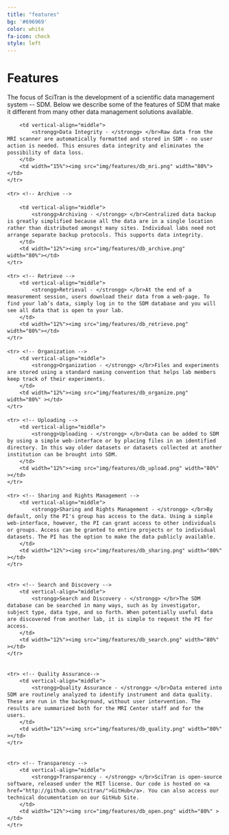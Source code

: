 ```yaml
---
title: "features"
bg: '#696969'
color: white
fa-icon: check
style: left
---
```


# Features


The focus of SciTran is the development of a scientific data management system -- SDM. Below we describe some of the features of SDM that make it different from many other data management solutions available.


<table>
	<tr>

		<td vertical-align="middle"> 
			<strongg>Data Integrity - </strongg> </br>Raw data from the MRI scanner are automatically formatted and stored in SDM - no user action is needed. This ensures data integrity and eliminates the possibility of data loss.
		</td>
		<td width="15%"><img src="img/features/db_mri.png" width="80%"></td>
	</tr>

	<tr> <!-- Archive -->

		<td vertical-align="middle"> 
			<strongg>Archiving - </strongg> </br>Centralized data backup is greatly simplified because all the data are in a single location rather than distributed amongst many sites. Individual labs need not arrange separate backup protocols. This supports data integrity.
		</td>
		<td width="12%"><img src="img/features/db_archive.png" width="80%"></td>
	</tr>

	<tr> <!-- Retrieve -->
		<td vertical-align="middle"> 
			<strongg>Retrieval - </strongg> </br>At the end of a measurement session, users download their data from a web-page. To find your lab’s data, simply log in to the SDM database and you will see all data that is open to your lab. 
		</td>
		<td width="12%"><img src="img/features/db_retrieve.png" width="80%"></td>
	</tr>

	<tr> <!-- Organization -->
		<td vertical-align="middle"> 
			<strongg>Organization - </strongg> </br>Files and experiments are stored using a standard naming convention that helps lab members keep track of their experiments.  
		</td>
		<td width="12%"><img src="img/features/db_organize.png" width="80%" ></td>
	</tr>

	<tr> <!-- Uploading -->
		<td vertical-align="middle"> 
			<strongg>Uploading - </strongg> </br>Data can be added to SDM by using a simple web-interface or by placing files in an identified directory. In this way older datasets or datasets collected at another institution can be brought into SDM. 
		</td>
		<td width="12%"><img src="img/features/db_upload.png" width="80%" ></td>
	</tr>

	<tr> <!-- Sharing and Rights Management -->
		<td vertical-align="middle"> 
			<strongg>Sharing and Rights Management - </strongg> </br>By default, only the PI's group has access to the data. Using a simple web-interface, however, the PI can grant access to other individuals or groups. Access can be granted to entire projects or to individual datasets. The PI has the option to make the data publicly available. 
		</td>
		<td width="12%"><img src="img/features/db_sharing.png" width="80%" ></td>
	</tr>
	
	
	<tr> <!-- Search and Discovery -->
		<td vertical-align="middle"> 
			<strongg>Search and Discovery - </strongg> </br>The SDM database can be searched in many ways, such as by investigator, subject type, data type, and so forth. When potentially useful data are discovered from another lab, it is simple to request the PI for access.
		</td>
		<td width="12%"><img src="img/features/db_search.png" width="80%" ></td>
	</tr>
		
	
	<tr> <!-- Quality Assurance-->
		<td vertical-align="middle"> 
			<strongg>Quality Assurance - </strongg> </br>Data entered into SDM are routinely analyzed to identify instrument and data quality. These are run in the background, without user intervention. The results are summarized both for the MRI Center staff and for the users.
		</td>
		<td width="12%"><img src="img/features/db_quality.png" width="80%" ></td>
	</tr>
			
	
	<tr> <!-- Transparency -->
		<td vertical-align="middle"> 
			<strongg>Transparency - </strongg> </br>SciTran is open-source software, released under the MIT license. Our code is hosted on <a href="http://github.com/scitran/">GitHub</a>. You can also access our technical documentation on our GitHub Site. 
		</td>
		<td width="12%"><img src="img/features/db_open.png" width="80%" ></td>
	</tr>
	
</table>

